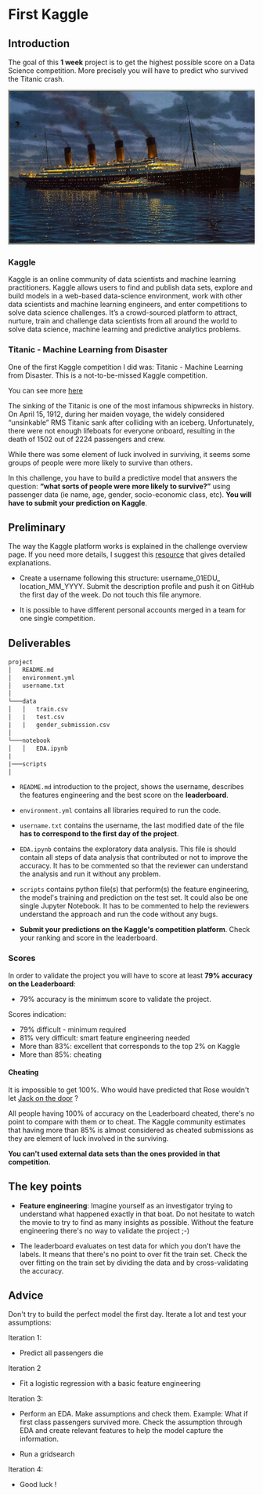 # First Kaggle

## Introduction

The goal of this **1 week** project is to get the highest possible score on a Data Science competition. More precisely you will have to predict who survived the Titanic crash.

![alt text][titanic]

[titanic]: titanic.jpg "Titanic"

### Kaggle

Kaggle is an online community of data scientists and machine learning practitioners. Kaggle allows users to find and publish data sets, explore and build models in a web-based data-science environment, work with other data scientists and machine learning engineers, and enter competitions to solve data science challenges. It’s a crowd-sourced platform to attract, nurture, train and challenge data scientists from all around the world to solve data science, machine learning and predictive analytics problems.

### Titanic - Machine Learning from Disaster

One of the first Kaggle competition I did was: Titanic - Machine Learning from Disaster. This is a not-to-be-missed Kaggle competition.

You can see more [here](https://www.kaggle.com/c/titanic)

The sinking of the Titanic is one of the most infamous shipwrecks in history. On April 15, 1912, during her maiden voyage, the widely considered “unsinkable” RMS Titanic sank after colliding with an iceberg. Unfortunately, there were not enough lifeboats for everyone onboard, resulting in the death of 1502 out of 2224 passengers and crew.

While there was some element of luck involved in surviving, it seems some groups of people were more likely to survive than others.


In this challenge, you have to build a predictive model that answers the question: **“what sorts of people were more likely to survive?”** using passenger data (ie name, age, gender, socio-economic class, etc). **You will have to submit your prediction on Kaggle**.

## Preliminary

The way the Kaggle platform works is explained in the challenge overview page. If you need more details, I suggest this [resource](https://towardsdatascience.com/getting-started-with-kaggle-f9138b35ae18) that gives detailed explanations.

- Create a username following this structure: username_01EDU_ location_MM_YYYY. Submit the description profile and push it on GitHub the first day of the week. Do not touch this file anymore.

- It is possible to have different personal accounts merged in a team for one single competition.

## Deliverables

```console
project
│   README.md
│   environment.yml
│   username.txt
│
└───data
│   │   train.csv
│   |   test.csv
|   |   gender_submission.csv
│   
└───notebook
│   │   EDA.ipynb
|
|───scripts
│   

```

- `README.md` introduction to the project, shows the username, describes the features engineering and the best score on the **leaderboard**.

- `environment.yml` contains all libraries required to run the code.

- `username.txt` contains the username, the last modified date of the file **has to correspond to the first day of the project**.

- `EDA.ipynb` contains the exploratory data analysis. This file is should contain all steps of data analysis that contributed or not to improve the accuracy. It has to be commented so that the reviewer can understand the analysis and run it without any problem.

- `scripts` contains python file(s) that perform(s) the feature engineering, the model's training and prediction on the test set. It could also be one single Jupyter Notebook. It has to be commented to help the reviewers understand the approach and run the code without any bugs.
- **Submit your predictions on the Kaggle's competition platform**. Check your ranking and score in the leaderboard. 

### Scores

In order to validate the project you will have to score at least **79% accuracy on the Leaderboard**:

- 79% accuracy is the minimum score to validate the project.

Scores indication:

- 79% difficult - minimum required
- 81% very difficult: smart feature engineering needed
- More than 83%: excellent that corresponds to the top 2% on Kaggle
- More than 85%: cheating

#### Cheating

It is impossible to get 100%. Who would have predicted that Rose wouldn't let [Jack on the door](https://www.insider.com/jack-and-rose-werent-on-a-door-in-titanic-2019-7) ?

All people having 100% of accuracy on the Leaderboard cheated, there's no point to compare with them or to cheat. The Kaggle community estimates that having more than 85% is almost considered as cheated submissions as they are element of luck involved in the surviving.

**You can't used external data sets than the ones provided in that competition.**

## The key points

- **Feature engineering**:
    Imagine yourself as an investigator trying to understand what happened exactly in that boat. Do not hesitate to watch the movie to try to find as many insights as possible. Without the feature engineering there's no way to validate the project ;-)

- The leaderboard evaluates on test data for which you don't have the labels. It means that there's no point to over fit the train set. Check the over fitting on the train set by dividing the data and by cross-validating the accuracy.

## Advice

Don't try to build the perfect model the first day. Iterate a lot and test your assumptions:

Iteration 1:

- Predict all passengers die

Iteration 2

- Fit a logistic regression with a basic feature engineering

Iteration 3:

- Perform an EDA. Make assumptions and check them. Example: What if first class passengers survived more. Check the assumption through EDA and create relevant features to help the model capture the information.

- Run a gridsearch

Iteration 4:

- Good luck !
